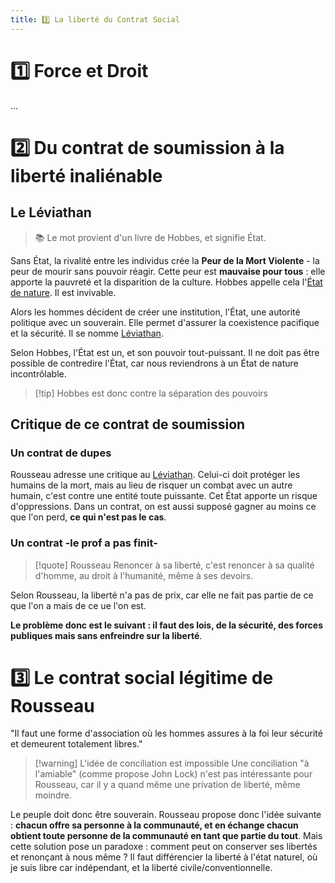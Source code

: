 ```yaml
---
title: 3️⃣ La liberté du Contrat Social
---
```

# 1️⃣ Force et Droit
...
# 2️⃣ Du contrat de soumission à la liberté inaliénable
## Le Léviathan
> 📚 Le mot provient d'un livre de Hobbes, et signifie État.

Sans État, la rivalité entre les individus crée la **Peur de la Mort Violente** - la peur de mourir sans pouvoir réagir. Cette peur est **mauvaise pour tous** : elle apporte la pauvreté et la disparition de la culture. Hobbes appelle cela l'[État de nature](). Il est invivable.

Alors les hommes décident de créer une institution, l'État, une autorité politique avec un souverain. Elle permet d'assurer la coexistence pacifique et la sécurité. Il se nomme [Léviathan]().

Selon Hobbes, l'État est un, et son pouvoir tout-puissant. Il ne doit pas être possible de contredire l'État, car nous reviendrons à un État de nature incontrôlable.

> [!tip] Hobbes est donc contre la séparation des pouvoirs

## Critique de ce contrat de soumission
### Un contrat de dupes
Rousseau adresse une critique au [Léviathan](). Celui-ci doit protéger les humains de la mort, mais au lieu de risquer un combat avec un autre humain, c'est contre une entité toute puissante. Cet État apporte un risque d'oppressions. Dans un contrat, on est aussi supposé gagner au moins ce que l'on perd, **ce qui n'est pas le cas**. 
### Un contrat -le prof a pas finit-

> [!quote] Rousseau
> Renoncer à sa liberté, c'est renoncer à sa qualité d'homme, au droit à l'humanité, même à ses devoirs.

Selon Rousseau, la liberté n'a pas de prix, car elle ne fait pas partie de ce que l'on a mais de ce ue l'on est.

**Le problème donc est le suivant : il faut des lois, de la sécurité, des forces publiques mais sans enfreindre sur la liberté**.
# 3️⃣ Le contrat social légitime de Rousseau

"Il faut une forme d'association où les hommes assures à la foi leur sécurité et demeurent totalement libres."

> [!warning] L'idée de conciliation est impossible
> Une conciliation "à l'amiable" (comme propose John Lock) n'est pas intéressante pour Rousseau, car il y a quand même une privation de liberté, même moindre.

Le peuple doit donc être souverain. Rousseau propose donc l'idée suivante : **chacun offre sa personne à la communauté, et en échange chacun obtient toute personne de la communauté en tant que partie du tout**. Mais cette solution pose un paradoxe : comment peut on conserver ses libertés et renonçant à nous même ? Il faut différencier la liberté à l'état naturel, où je suis libre car indépendant, et la liberté civile/conventionnelle. 